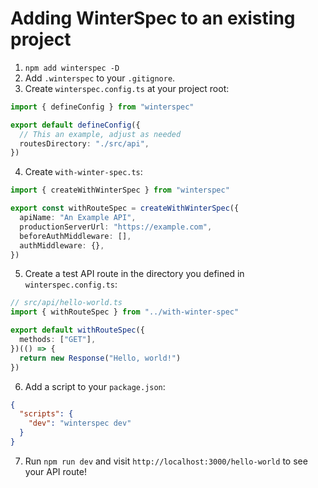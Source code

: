 # Adding WinterSpec to an existing project

1. `npm add winterspec -D`
2. Add `.winterspec` to your `.gitignore`.
3. Create `winterspec.config.ts` at your project root:

```typescript
import { defineConfig } from "winterspec"

export default defineConfig({
  // This an example, adjust as needed
  routesDirectory: "./src/api",
})
```

4. Create `with-winter-spec.ts`:

```typescript
import { createWithWinterSpec } from "winterspec"

export const withRouteSpec = createWithWinterSpec({
  apiName: "An Example API",
  productionServerUrl: "https://example.com",
  beforeAuthMiddleware: [],
  authMiddleware: {},
})
```

5. Create a test API route in the directory you defined in `winterspec.config.ts`:

```typescript
// src/api/hello-world.ts
import { withRouteSpec } from "../with-winter-spec"

export default withRouteSpec({
  methods: ["GET"],
})(() => {
  return new Response("Hello, world!")
})
```

6. Add a script to your `package.json`:

```json
{
  "scripts": {
    "dev": "winterspec dev"
  }
}
```

7. Run `npm run dev` and visit `http://localhost:3000/hello-world` to see your API route!
